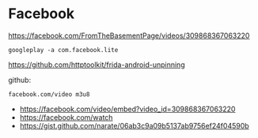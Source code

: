 # Facebook

https://facebook.com/FromTheBasementPage/videos/309868367063220

~~~
googleplay -a com.facebook.lite
~~~

https://github.com/httptoolkit/frida-android-unpinning

github:

~~~
facebook.com/video m3u8
~~~

- <https://facebook.com/video/embed?video_id=309868367063220>
- https://facebook.com/watch
- https://gist.github.com/narate/06ab3c9a09b5137ab9756ef24f04590b
